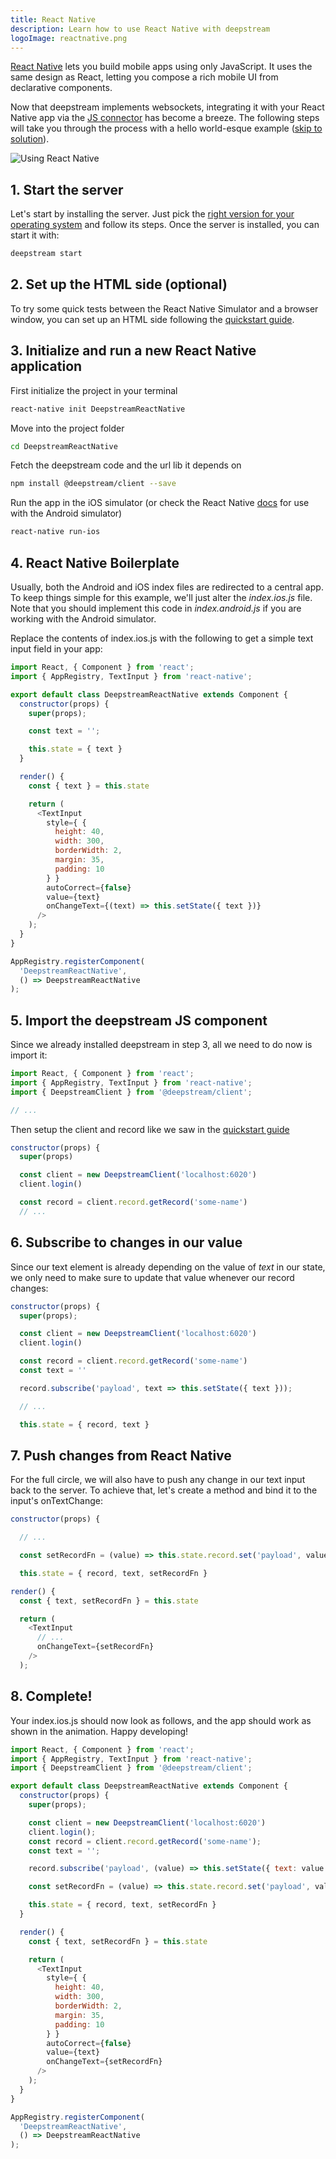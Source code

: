```yaml
---
title: React Native
description: Learn how to use React Native with deepstream
logoImage: reactnative.png
---
```


[React Native](https://facebook.github.io/react-native/) lets you build mobile apps using only JavaScript. It uses the same design as React, letting you compose a rich mobile UI from declarative components.

Now that deepstream implements websockets, integrating it with your React Native app via the [JS connector](/docs/client-js/client/) has become a breeze. The following steps will take you through the process with a hello world-esque example ([skip to solution](#8-complete-)).

![Using React Native](deepstream-react-native.gif)

## 1. Start the server

Let's start by installing the server. Just pick the [right version for your operating system](/install/) and follow its steps. Once the server is installed, you can start it with:

```bash
deepstream start
```

## 2. Set up the HTML side (optional)

To try some quick tests between the React Native Simulator and a browser window, you can set up an HTML side following the [quickstart guide](/tutorials/getting-started/javascript/).

## 3. Initialize and run a new React Native application

First initialize the project in your terminal

```bash
react-native init DeepstreamReactNative
```

Move into the project folder

```bash
cd DeepstreamReactNative
```

Fetch the deepstream code and the url lib it depends on

```bash
npm install @deepstream/client --save
```

Run the app in the iOS simulator (or check the React Native [docs](https://facebook.github.io/react-native/docs/getting-started.html) for use with the Android simulator)

```bash
react-native run-ios
```

## 4. React Native Boilerplate
Usually, both the Android and iOS index files are redirected to a central app. To keep things simple for this example, we'll just alter the *index.ios.js* file. Note that you should implement this code in *index.android.js* if you are working with the Android simulator.

Replace the contents of index.ios.js with the following to get a simple text input field in your app:

```javascript
import React, { Component } from 'react';
import { AppRegistry, TextInput } from 'react-native';

export default class DeepstreamReactNative extends Component {
  constructor(props) {
    super(props);

    const text = '';

    this.state = { text }
  }

  render() {
    const { text } = this.state

    return (
      <TextInput
        style={ {
          height: 40,
          width: 300,
          borderWidth: 2,
          margin: 35,
          padding: 10
        } }
        autoCorrect={false}
        value={text}
        onChangeText={(text) => this.setState({ text })}
      />
    );
  }
}

AppRegistry.registerComponent(
  'DeepstreamReactNative',
  () => DeepstreamReactNative
);
```

## 5. Import the deepstream JS component

Since we already installed deepstream in step 3, all we need to do now is import it:

```javascript
import React, { Component } from 'react';
import { AppRegistry, TextInput } from 'react-native';
import { DeepstreamClient } from '@deepstream/client';

// ...
```

Then setup the client and record like we saw in the [quickstart guide](/tutorials/getting-started/javascript/)

```javascript
constructor(props) {
  super(props)

  const client = new DeepstreamClient('localhost:6020')
  client.login()

  const record = client.record.getRecord('some-name')
  // ...
```

## 6. Subscribe to changes in our value

Since our text element is already depending on the value of *text* in our state, we only need to make sure to update that value whenever our record changes:

```javascript
constructor(props) {
  super(props);

  const client = new DeepstreamClient('localhost:6020')
  client.login()

  const record = client.record.getRecord('some-name')
  const text = ''

  record.subscribe('payload', text => this.setState({ text }));

  // ...

  this.state = { record, text }
```

## 7. Push changes from React Native

For the full circle, we will also have to push any change in our text input back to the server. To achieve that, let's create a method and bind it to the input's onTextChange:

```javascript
constructor(props) {

  // ...

  const setRecordFn = (value) => this.state.record.set('payload', value);

  this.state = { record, text, setRecordFn }
```

```javascript
render() {
  const { text, setRecordFn } = this.state

  return (
    <TextInput
      // ...
      onChangeText={setRecordFn}
    />
  );
```

## 8. Complete!

Your index.ios.js should now look as follows, and the app should work as shown in the animation. Happy developing!

```javascript
import React, { Component } from 'react';
import { AppRegistry, TextInput } from 'react-native';
import { DeepstreamClient } from '@deepstream/client';

export default class DeepstreamReactNative extends Component {
  constructor(props) {
    super(props);

    const client = new DeepstreamClient('localhost:6020')
    client.login();
    const record = client.record.getRecord('some-name');
    const text = '';

    record.subscribe('payload', (value) => this.setState({ text: value }));

    const setRecordFn = (value) => this.state.record.set('payload', value);

    this.state = { record, text, setRecordFn }
  }

  render() {
    const { text, setRecordFn } = this.state

    return (
      <TextInput
        style={ {
          height: 40,
          width: 300,
          borderWidth: 2,
          margin: 35,
          padding: 10
        } }
        autoCorrect={false}
        value={text}
        onChangeText={setRecordFn}
      />
    );
  }
}

AppRegistry.registerComponent(
  'DeepstreamReactNative',
  () => DeepstreamReactNative
);
```
